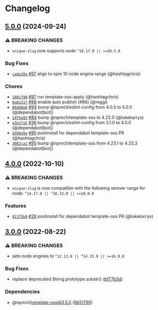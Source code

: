 # Changelog

## [5.0.0](https://github.com/npm/unique-slug/compare/v4.0.0...v5.0.0) (2024-09-24)
### ⚠️ BREAKING CHANGES
* `unique-slug` now supports node `^18.17.0 || >=20.5.0`
### Bug Fixes
* [`cade20a`](https://github.com/npm/unique-slug/commit/cade20aba51d079cf2bcde67e74c18939e045337) [#97](https://github.com/npm/unique-slug/pull/97) align to npm 10 node engine range (@hashtagchris)
### Chores
* [`1881f90`](https://github.com/npm/unique-slug/commit/1881f9040a58017e90eff9ea18322a2bb335efff) [#97](https://github.com/npm/unique-slug/pull/97) run template-oss-apply (@hashtagchris)
* [`0a6131f`](https://github.com/npm/unique-slug/commit/0a6131fa03663c1a31bdfad99929aa942d3fca80) [#96](https://github.com/npm/unique-slug/pull/96) enable auto publish (#96) (@reggi)
* [`06d88e6`](https://github.com/npm/unique-slug/commit/06d88e629809b7e09bf57ce50bbed87aa465f2b7) [#94](https://github.com/npm/unique-slug/pull/94) bump @npmcli/eslint-config from 4.0.5 to 5.0.0 (@dependabot[bot])
* [`14f6a93`](https://github.com/npm/unique-slug/commit/14f6a93c484aac6ff5a1f6711bd0196223fd0450) [#84](https://github.com/npm/unique-slug/pull/84) bump @npmcli/template-oss to 4.22.0 (@lukekarrys)
* [`a3a1fa5`](https://github.com/npm/unique-slug/commit/a3a1fa5744220d6427de730b3a853ca648e64755) [#36](https://github.com/npm/unique-slug/pull/36) bump @npmcli/eslint-config from 3.1.0 to 4.0.0 (@dependabot[bot])
* [`dd40a9a`](https://github.com/npm/unique-slug/commit/dd40a9aad760d3d1a4306586d7b227ca55a371f1) [#95](https://github.com/npm/unique-slug/pull/95) postinstall for dependabot template-oss PR (@hashtagchris)
* [`3082ca1`](https://github.com/npm/unique-slug/commit/3082ca1b697af8bb60e5cdf58e1b75d82e6739d7) [#95](https://github.com/npm/unique-slug/pull/95) bump @npmcli/template-oss from 4.23.1 to 4.23.3 (@dependabot[bot])

## [4.0.0](https://github.com/npm/unique-slug/compare/v3.0.0...v4.0.0) (2022-10-10)

### ⚠️ BREAKING CHANGES

* `unique-slug` is now compatible with the following semver range for node: `^14.17.0 || ^16.13.0 || >=18.0.0`

### Features

* [`81375b9`](https://github.com/npm/unique-slug/commit/81375b9e1d831575a9fcb0154e639a8025b1352b) [#29](https://github.com/npm/unique-slug/pull/29) postinstall for dependabot template-oss PR (@lukekarrys)

## [3.0.0](https://github.com/npm/unique-slug/compare/v2.0.2...v3.0.0) (2022-08-22)


### ⚠ BREAKING CHANGES

* sets node engines to `^12.13.0 || ^14.15.0 || >=16.0.0`

### Bug Fixes

* replace deprecated String.prototype.substr() ([bf77b3d](https://github.com/npm/unique-slug/commit/bf77b3dda91bcb15998071a917420ef6965089ad))


### Dependencies

* @npmcli/template-oss@3.5.0 ([9b51795](https://github.com/npm/unique-slug/commit/9b51795b546d31a50af30d6d5c78b2eed73dba11))
